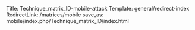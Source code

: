 Title: Technique_matrix_ID-mobile-attack
Template: general/redirect-index
RedirectLink: /matrices/mobile
save_as: mobile/index.php/Technique_matrix_ID/index.html